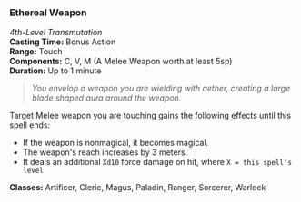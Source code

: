 ### Ethereal Weapon
*4th-Level Transmutation*  
**Casting Time:** Bonus Action  
**Range:** Touch  
**Components:** C, V, M (A Melee Weapon worth at least 5sp)  
**Duration:** Up to 1 minute  

> *You envelop a weapon you are wielding with aether, creating a large blade shaped aura around the weapon.* 

Target Melee weapon you are touching gains the following effects until this spell ends:
* If the weapon is nonmagical, it becomes magical.
* The weapon's reach increases by 3 meters.
* It deals an additional `Xd10` force damage on hit, where `X = this spell's level`

**Classes:** Artificer, Cleric, Magus, Paladin, Ranger, Sorcerer, Warlock